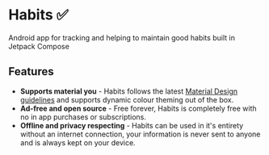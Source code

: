 # Habits ✅
Android app for tracking and helping to maintain good habits built in Jetpack Compose

## Features
- **Supports material you** - Habits follows the latest [Material Design guidelines](https://m3.material.io/) and supports dynamic colour theming out of the box.
- **Ad-free and open source** - Free forever, Habits is completely free with no in app purchases or subscriptions.
- **Offline and privacy respecting** - Habits can be used in it's entirety without an internet connection, your information is never sent to anyone and is always kept on your device.
